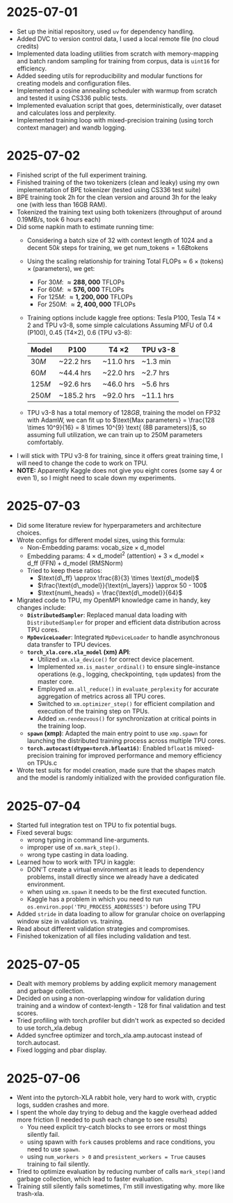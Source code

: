 # 2025-07-01
- Set up the initial repository, used `uv` for dependency handling.
- Added DVC to version control data, I used a local remote file (no cloud credits)
- Implemented data loading utilities from scratch with memory-mapping and batch random sampling for training from corpus, data is `uint16` for efficiency.
- Added seeding utils for reproducibility and modular functions for creating models and configuration files.
- Implemented a cosine annealing scheduler with warmup from scratch and tested it using CS336 public tests. 
- Implemented evaluation script that goes, deterministically, over dataset and calculates loss and perplexity.
- Implemented training loop with mixed-precision training (using torch context manager) and wandb logging.

# 2025-07-02
- Finished script of the full experiment training.  
- Finished training of the two tokenizers (clean and leaky) using my own implementation of BPE tokenizer (tested using CS336 test suite)
- BPE training took 2h for the clean version and around 3h for the leaky one (with less than 16GB RAM). 
- Tokenized the training text using both tokenizers (throughput of around 0.19MB/s, took 6 hours each)
- Did some napkin math to estimate running time:
  - Considering a batch size of $32$ with context length of $1024$ and a decent $50k$ steps for training, we get $`\text{num\_tokens} = 1.6B \text{tokens}`$
  - Using the scaling relationship for training $\text{Total FLOPs} \approx 6 \times (\text{tokens}) \times (\text{parameters})$, we get: 
    - For $30M$: $\approx \mathbf{288{,}000}$ TFLOPs
    - For $60M$: $\approx \mathbf{576{,}000}$ TFLOPs
    - For $125M$: $\approx \mathbf{1{,}200{,}000}$ TFLOPs
    - For $250M$: $\approx \mathbf{2{,}400{,}000}$ TFLOPs
  - Training options include kaggle free options: Tesla P100, Tesla T4 $\times$ 2 and TPU v3-8, some simple calculations Assuming MFU of $0.4$ (P100), $0.45$ (T4×2), $0.6$ (TPU v3-8):
  
      | Model  | P100       | T4 ×2     | TPU v3-8  | 
      |--------|------------|-----------|-----------| 
      | $30M$  | ~22.2 hrs  | ~11.0 hrs | ~1.3 min  | 
      | $60M$  | ~44.4 hrs  | ~22.0 hrs | ~2.7 hrs  | 
      | $125M$ | ~92.6 hrs  | ~46.0 hrs | ~5.6 hrs  | 
      | $250M$ | ~185.2 hrs | ~92.0 hrs | ~11.1 hrs |
  - TPU v3-8 has a total memory of $128GB$, training the model on FP32 with AdamW, we can fit up to $\text{Max parameters} = \frac{128 \times 10^9}{16} = 8 \times 10^{9} \text{ (8B parameters)}$, so assuming full utilization, we can train up to 250M parameters comfortably.
- I will stick with TPU v3-8 for training, since it offers great training time, I will need to change the code to work on TPU.
- **NOTE:** Apparently Kaggle does not give you eight cores (some say 4 or even 1), so I might need to scale down my experiments.


# 2025-07-03
- Did some literature review for hyperparameters and architecture choices. 
- Wrote configs for different model sizes, using this formula: 
  - Non-Embedding params: $`\text{vocab\_size} \times \text{d\_model}`$ 
  - Embedding params: $`4 \times \text{d\_model}^2 \ \text{(attention)} + 3 \times \text{d\_model} \times \text{d\_ff} \ \text{(FFN)} + \text{d\_model} \ \text{(RMSNorm)}`$ 
  - Tried to keep these ratios: 
    - $`\text{d\_ff} \approx \frac{8}{3} \times \text{d\_model}`$
    - $`\frac{\text{d\_model}}{\text{n\_layers}} \approx 50 - 100`$
    - $`\text{num\_heads} = \frac{\text{d\_model}}{64}`$
- Migrated code to TPU, my OpenMPI knowledge came in handy, key changes include:
  - **`DistributedSampler`**: Replaced manual data loading with `DistributedSampler` for proper and efficient data distribution across TPU cores.
  - **`MpDeviceLoader`**: Integrated `MpDeviceLoader` to handle asynchronous data transfer to TPU devices.
  - **`torch_xla.core.xla_model` (xm) API**:
    - Utilized `xm.xla_device()` for correct device placement. 
    - Implemented `xm.is_master_ordinal()` to ensure single-instance operations (e.g., logging, checkpointing, `tqdm` updates) from the master core. 
    - Employed `xm.all_reduce()` in `evaluate_perplexity` for accurate aggregation of metrics across all TPU cores. 
    - Switched to `xm.optimizer_step()` for efficient compilation and execution of the training step on TPUs. 
    - Added `xm.rendezvous()` for synchronization at critical points in the training loop.
  - **`spawn` (xmp)**: Adapted the main entry point to use `xmp.spawn` for launching the distributed training process across multiple TPU cores.
  - **`torch.autocast(dtype=torch.bfloat16)`**: Enabled `bfloat16` mixed-precision training for improved performance and memory efficiency on TPUs.c
- Wrote test suits for model creation, made sure that the shapes match and the model is randomly initialized with the provided configuration file.

# 2025-07-04

- Started full integration test on TPU to fix potential bugs.
- Fixed several bugs:
  - wrong typing in command line-arguments.
  - improper use of `xm.mark_step()`.
  - wrong type casting in data loading.
- Learned how to work with TPU in kaggle:
  - DON'T create a virtual environment as it leads to dependency problems, install directly since we already have a dedicated environment.
  - when using `xm.spawn` it needs to be the first executed function.
  - Kaggle has a problem in which you need to run `os.environ.pop('TPU_PROCESS_ADDRESSES')` before using TPU 
- Added `stride` in data loading to allow for granular choice on overlapping window size in validation vs. training.
- Read about different validation strategies and compromises.
- Finished tokenization of all files including validation and test.


# 2025-07-05
- Dealt with memory problems by adding explicit memory management and garbage collection. 
- Decided on using a non-overlapping window for validation during training and a window of context-length - 128 for final validation and test scores.
- Tried profiling with torch.profiler but didn't work as expected so decided to use torch_xla.debug
- Added syncfree optimizer and torch_xla.amp.autocast instead of torch.autocast. 
- Fixed logging and pbar display.

# 2025-07-06
- Went into the pytorch-XLA rabbit hole, very hard to work with, cryptic logs, sudden crashes and more.
- I spent the whole day trying to debug and the kaggle overhead added more friction (I needed to push each change to see results)
  - You need explicit try-catch blocks to see errors or most things silently fail.
  - using spawn with `fork` causes problems and race conditions, you need to use `spawn`.
  - using `num_workers > 0` and `presistent_workers = True` causes training to fail silently.
- Tried to optimize evaluation by reducing number of calls `mark_step()`and garbage collection, which lead to faster evaluation. 
- Training still silently fails sometimes, I'm still investigating why. more like trash-xla.